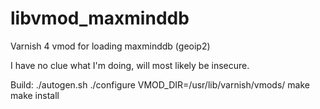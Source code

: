 libvmod_maxminddb
=================

Varnish 4 vmod for loading maxminddb (geoip2)

I have no clue what I'm doing, will most likely be insecure.


Build:
./autogen.sh
./configure  VMOD_DIR=/usr/lib/varnish/vmods/
make
make install
